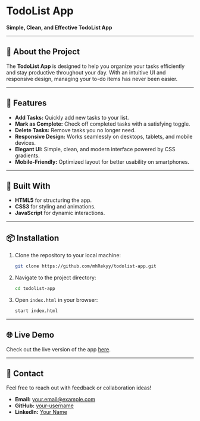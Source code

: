# TodoList App



**Simple, Clean, and Effective TodoList App**

---

## 🌟 About the Project

The **TodoList App** is designed to help you organize your tasks efficiently and stay productive throughout your day. With an intuitive UI and responsive design, managing your to-do items has never been easier.

---

## 🚀 Features

- **Add Tasks:** Quickly add new tasks to your list.
- **Mark as Complete:** Check off completed tasks with a satisfying toggle.
- **Delete Tasks:** Remove tasks you no longer need.
- **Responsive Design:** Works seamlessly on desktops, tablets, and mobile devices.
- **Elegant UI:** Simple, clean, and modern interface powered by CSS gradients.
- **Mobile-Friendly:** Optimized layout for better usability on smartphones.

---

## 🔧 Built With

- **HTML5** for structuring the app.
- **CSS3** for styling and animations.
- **JavaScript** for dynamic interactions.

---

## 📦 Installation

1. Clone the repository to your local machine:

   ```bash
   git clone https://github.com/mhRekyy/todolist-app.git
   ```

2. Navigate to the project directory:

   ```bash
   cd todolist-app
   ```

3. Open `index.html` in your browser:

   ```bash
   start index.html
   ```

---

## 🌐 Live Demo

Check out the live version of the app [here](#).

---

## 📝 Contact

Feel free to reach out with feedback or collaboration ideas!

- **Email:** [your.email@example.com](mailto\:muhammadrekyyyy@gmail.com)
- **GitHub:** [your-username](https://github.com/mhRekyy)
- **LinkedIn:** [Your Name](https://linkedin.com/in/muhammad-reky-1bb650337/)




